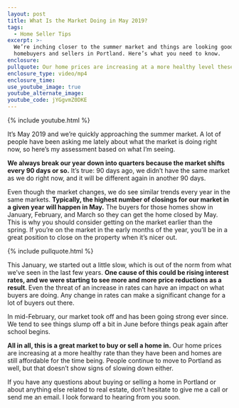 ```yaml
---
layout: post
title: What Is the Market Doing in May 2019?
tags:
  - Home Seller Tips
excerpt: >-
  We’re inching closer to the summer market and things are looking good for both
  homebuyers and sellers in Portland. Here’s what you need to know.
enclosure:
pullquote: Our home prices are increasing at a more healthy level these days.
enclosure_type: video/mp4
enclosure_time:
use_youtube_image: true
youtube_alternate_image:
youtube_code: jYGgvmZ0DKE
---
```


{% include youtube.html %}

It’s May 2019 and we’re quickly approaching the summer market. A lot of people have been asking me lately about what the market is doing right now, so here’s my assessment based on what I’m seeing.

**We always break our year down into quarters because the market shifts every 90 days or so.** It’s true: 90 days ago, we didn’t have the same market as we do right now, and it will be different again in another 90 days.&nbsp;

Even though the market changes, we do see similar trends every year in the same markets. **Typically, the highest number of closings for our market in a given year will happen in May.** The buyers for those homes show in January, February, and March so they can get the home closed by May. This is why you should consider getting on the market earlier than the spring. If you’re on the market in the early months of the year, you’ll be in a great position to close on the property when it’s nicer out.

{% include pullquote.html %}

This January, we started out a little slow, which is out of the norm from what we’ve seen in the last few years. **One cause of this could be rising interest rates, and we were starting to see more and more price reductions as a result**. Even the threat of an increase in rates can have an impact on what buyers are doing. Any change in rates can make a significant change for a lot of buyers out there.

In mid-February, our market took off and has been going strong ever since. We tend to see things slump off a bit in June before things peak again after school begins.

**All in all, this is a great market to buy or sell a home in.** Our home prices are increasing at a more healthy rate than they have been and homes are still affordable for the time being. People continue to move to Portland as well, but that doesn’t show signs of slowing down either.

If you have any questions about buying or selling a home in Portland or about anything else related to real estate, don’t hesitate to give me a call or send me an email. I look forward to hearing from you soon.